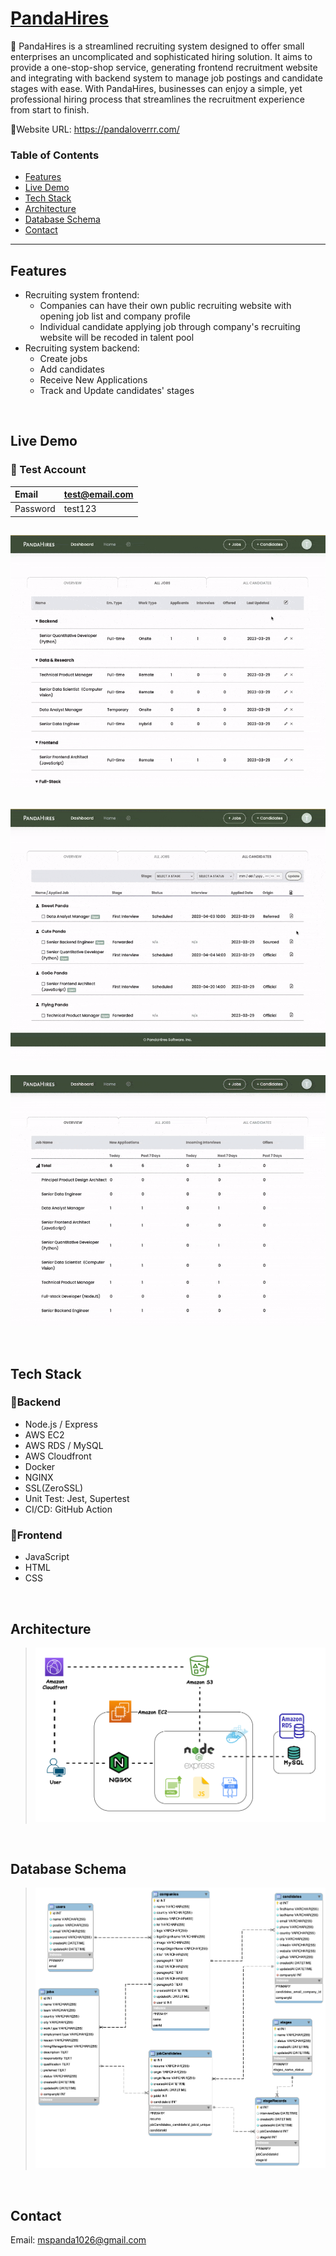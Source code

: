 # [PandaHires](https://pandaloverrr.com)

🐼 PandaHires is a streamlined recruiting system designed to offer small enterprises an uncomplicated and sophisticated hiring solution. It aims to provide a one-stop-shop service, generating frontend recruitment website and integrating with backend system to manage job postings and candidate stages with ease. With PandaHires, businesses can enjoy a simple, yet professional hiring process that streamlines the recruitment experience from start to finish.

🔗Website URL: https://pandaloverrr.com/

### Table of Contents

- [Features](#features)
- [Live Demo](#live-demo)
- [Tech Stack](#tech-stack)
- [Architecture](#architecture)
- [Database Schema](#database-schema)
- [Contact](#contact)
---

## Features
+ Recruiting system frontend: 
  + Companies can have their own public recruiting website with opening job list and company profile
  + Individual candidate applying job through company's recruiting website will be recoded in talent pool
+ Recruiting system backend: 
  + Create jobs 
  + Add candidates
  + Receive New Applications
  + Track and Update candidates' stages

<br>

## Live Demo
  ### 📍 Test Account
  | Email | test@email.com |
  | :--- | :--- |
  | Password | test123 |
  
 ![image](https://github.com/HuaJung/PandaHires/blob/main/create_job.gif)
 ---
 ![image](https://github.com/HuaJung/PandaHires/blob/main/candidate_create%26update_status.gif)
 ---
 ![image](https://github.com/HuaJung/PandaHires/blob/main/apply_job.gif)

<br>

## Tech Stack
### 📍Backend

  + Node.js / Express
  + AWS EC2
  + AWS RDS / MySQL
  + AWS Cloudfront
  + Docker
  + NGINX
  + SSL(ZeroSSL)
  + Unit Test: Jest, Supertest
  + CI/CD: GitHub Action
  
### 📍Frontend

  + JavaScript
  + HTML
  + CSS
  
<br>

## Architecture
> ![image](https://github.com/HuaJung/PandaHires/blob/main/PandaHires%20Architecure%20Design.png)

<br>

## Database Schema
> ![image](https://github.com/HuaJung/PandaHires/blob/main/PandaHires%20ERD.png)

<br/>

## Contact

Email: mspanda1026@gmail.com
